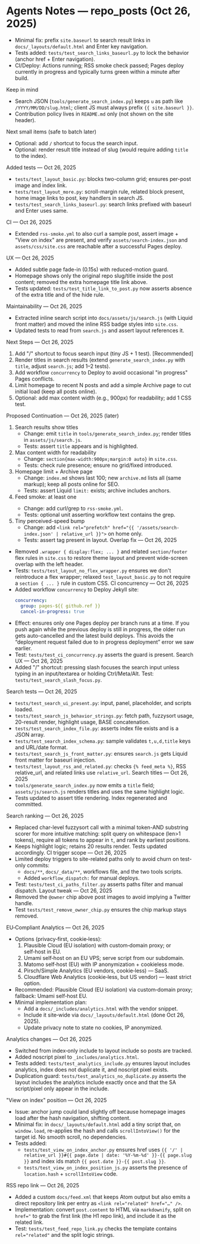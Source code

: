 # Agents Notes — repo_posts (Oct 26, 2025)

- Minimal fix: prefix `site.baseurl` to search result links in `docs/_layouts/default.html` and Enter key navigation.
- Tests added: `tests/test_search_links_baseurl.py` to lock the behavior (anchor href + Enter navigation).
- CI/Deploy: Actions running; RSS smoke check passed; Pages deploy currently in progress and typically turns green within a minute after build.

Keep in mind
- Search JSON (`tools/generate_search_index.py`) keeps `u` as path like `/YYYY/MM/DD/slug.html`; client JS must always prefix `{{ site.baseurl }}`.
- Contribution policy lives in `README.md` only (not shown on the site header).

Next small items (safe to batch later)
- Optional: add `/` shortcut to focus the search input.
- Optional: render result title instead of slug (would require adding `title` to the index).

Added tests — Oct 26, 2025
- `tests/test_layout_basic.py`: blocks two-column grid; ensures per-post image and index link.
- `tests/test_layout_more.py`: scroll-margin rule, related block present, home image links to post, key handlers in search JS.
- `tests/test_search_links_baseurl.py`: search links prefixed with baseurl and Enter uses same.

CI — Oct 26, 2025
- Extended `rss-smoke.yml` to also curl a sample post, assert image + "View on index" are present, and verify `assets/search-index.json` and `assets/css/site.css` are reachable after a successful Pages deploy.

UX — Oct 26, 2025
- Added subtle page fade-in (0.15s) with reduced-motion guard.
- Homepage shows only the original repo slug/title inside the post content; removed the extra homepage title link above.
- Tests updated: `tests/test_title_link_to_post.py` now asserts absence of the extra title and of the hide rule.

Maintainability — Oct 26, 2025
- Extracted inline search script into `docs/assets/js/search.js` (with Liquid front matter) and moved the inline RSS badge styles into `site.css`.
- Updated tests to read from `search.js` and assert layout references it.

Next Steps — Oct 26, 2025
1) Add "/" shortcut to focus search input (tiny JS + 1 test). [Recommended]
2) Render titles in search results (extend `generate_search_index.py` with `title`, adjust `search.js`; add 1–2 tests).
3) Add workflow `concurrency` to Deploy to avoid occasional "in progress" Pages conflicts.
4) Limit homepage to recent N posts and add a simple Archive page to cut initial load (keep all posts online).
5) Optional: add max content width (e.g., 900px) for readability; add 1 CSS test.

Proposed Continuation — Oct 26, 2025 (later)
1) Search results show titles
   - Change: emit `title` in `tools/generate_search_index.py`; render titles in `assets/js/search.js`.
   - Tests: assert `title` appears and is highlighted.
2) Max content width for readability
   - Change: `section{max-width:900px;margin:0 auto}` in `site.css`.
   - Tests: check rule presence; ensure no grid/fixed introduced.
3) Homepage limit + Archive page
   - Change: `index.md` shows last 100; new `archive.md` lists all (same markup); keep all posts online for SEO.
   - Tests: assert Liquid `limit:` exists; archive includes anchors.
4) Feed smoke: at least one <entry>
   - Change: add curl/grep to `rss-smoke.yml`.
   - Tests: optional unit asserting workflow text contains the grep.
5) Tiny perceived-speed bump
   - Change: add `<link rel="prefetch" href="{{ '/assets/search-index.json' | relative_url }}">` on home only.
   - Tests: assert tag present in layout.
Overlap fix — Oct 26, 2025
- Removed `.wrapper { display:flex; ... }` and related `section/footer` flex rules in `site.css` to restore theme layout and prevent wide-screen overlap with the left header.
- Tests: `tests/test_layout_no_flex_wrapper.py` ensures we don't reintroduce a flex wrapper; relaxed `test_layout_basic.py` to not require a `section { ... }` rule in custom CSS.
CI concurrency — Oct 26, 2025
- Added workflow `concurrency` to Deploy Jekyll site:
  ```yaml
  concurrency:
    group: pages-${{ github.ref }}
    cancel-in-progress: true
  ```
- Effect: ensures only one Pages deploy per branch runs at a time. If you push again while the previous deploy is still in progress, the older run gets auto-cancelled and the latest build deploys. This avoids the “deployment request failed due to in progress deployment” error we saw earlier.
- Test: `tests/test_ci_concurrency.py` asserts the guard is present.
Search UX — Oct 26, 2025
- Added "/" shortcut: pressing slash focuses the search input unless typing in an input/textarea or holding Ctrl/Meta/Alt. Test: `tests/test_search_slash_focus.py`.

Search tests — Oct 26, 2025
- `tests/test_search_ui_present.py`: input, panel, placeholder, and scripts loaded.
- `tests/test_search_js_behavior_strings.py`: fetch path, fuzzysort usage, 20-result render, highlight usage, BASE concatenation.
- `tests/test_search_index_file.py`: asserts index file exists and is a JSON array.
- `tests/test_search_index_schema.py`: sample validates `t,u,d,title` keys and URL/date format.
- `tests/test_search_js_front_matter.py`: ensures `search.js` gets Liquid front matter for baseurl injection.
- `tests/test_layout_rss_and_related.py`: checks `{% feed_meta %}`, RSS relative_url, and related links use `relative_url`.
Search titles — Oct 26, 2025
- `tools/generate_search_index.py` now emits a `title` field; `assets/js/search.js` renders titles and uses the same highlight logic.
- Tests updated to assert title rendering. Index regenerated and committed.

Search ranking — Oct 26, 2025
- Replaced char-level fuzzysort call with a minimal token-AND substring scorer for more intuitive matching: split query on whitespace (len>1 tokens), require all tokens to appear in `t`, and rank by earliest positions.
- Keeps highlight logic; retains 20 results render. Tests updated accordingly.
CI trigger scope — Oct 26, 2025
- Limited deploy triggers to site-related paths only to avoid churn on test-only commits:
  - `docs/**`, `docs/_data/**`, workflows file, and the two tools scripts.
  - Added `workflow_dispatch:` for manual deploys.
- Test: `tests/test_ci_paths_filter.py` asserts paths filter and manual dispatch.
Layout tweak — Oct 26, 2025
- Removed the `@owner` chip above post images to avoid implying a Twitter handle.
- Test `tests/test_remove_owner_chip.py` ensures the chip markup stays removed.

EU‑Compliant Analytics — Oct 26, 2025
- Options (privacy‑first, cookie‑less):
  1) Plausible Cloud (EU isolation) with custom‑domain proxy; or self‑host in EU.
  2) Umami self‑host on an EU VPS; serve script from our subdomain.
  3) Matomo self‑host (EU) with IP anonymization + cookieless mode.
  4) Pirsch/Simple Analytics (EU vendors, cookie‑less) — SaaS.
  5) Cloudflare Web Analytics (cookie‑less, but US vendor) — least strict option.
- Recommended: Plausible Cloud (EU isolation) via custom‑domain proxy; fallback: Umami self‑host EU.
- Minimal implementation plan:
  - Add a `docs/_includes/analytics.html` with the vendor snippet.
  - Include it site‑wide via `docs/_layouts/default.html` (done Oct 26, 2025).
  - Update privacy note to state no cookies, IP anonymized.

Analytics changes — Oct 26, 2025
- Switched from index‑only include to layout include so posts are tracked.
- Added noscript pixel to `_includes/analytics.html`.
- Tests added: `tests/test_analytics_include.py` ensures layout includes analytics, index does not duplicate it, and noscript pixel exists.
- Duplication guard: `tests/test_analytics_no_duplicate.py` asserts the layout includes the analytics include exactly once and that the SA script/pixel only appear in the include.

"View on index" position — Oct 26, 2025
- Issue: anchor jump could land slightly off because homepage images load after the hash navigation, shifting content.
- Minimal fix: in `docs/_layouts/default.html` add a tiny script that, on `window.load`, re-applies the hash and calls `scrollIntoView()` for the target id. No smooth scroll, no dependencies.
- Tests added:
  - `tests/test_view_on_index_anchor.py` ensures href uses `{{ '/' | relative_url }}#{{ page.date | date: '%Y-%m-%d' }}-{{ page.slug }}` and index ids match `{{ post.date }}-{{ post.slug }}`.
  - `tests/test_view_on_index_position_js.py` asserts the presence of `location.hash` + `scrollIntoView` code.

RSS repo link — Oct 26, 2025
- Added a custom `docs/feed.xml` that keeps Atom output but also emits a direct repository link per entry as `<link rel="related" href="…" />`.
- Implementation: convert `post.content` to HTML via `markdownify`, split on `href="` to grab the first link (the H1 repo link), and include it as the related link.
- Test: `tests/test_feed_repo_link.py` checks the template contains `rel="related"` and the split logic strings.
